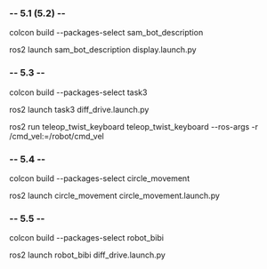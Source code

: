 ### -- 5.1 (5.2) --

colcon build --packages-select sam_bot_description

ros2 launch sam_bot_description display.launch.py

### -- 5.3 --

colcon build --packages-select task3

ros2 launch task3 diff_drive.launch.py

ros2 run teleop_twist_keyboard teleop_twist_keyboard --ros-args -r /cmd_vel:=/robot/cmd_vel

### -- 5.4 --

colcon build --packages-select circle_movement

ros2 launch circle_movement circle_movement.launch.py

### -- 5.5 --

colcon build --packages-select robot_bibi

ros2 launch robot_bibi diff_drive.launch.py

